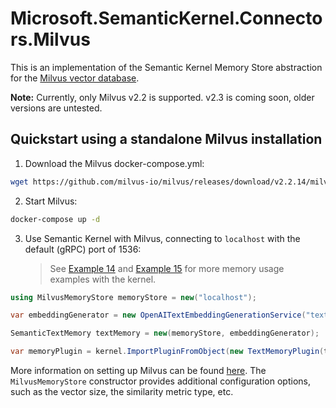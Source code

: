 # Microsoft.SemanticKernel.Connectors.Milvus

This is an implementation of the Semantic Kernel Memory Store abstraction for the [Milvus vector database](https://milvus.io).

**Note:** Currently, only Milvus v2.2 is supported. v2.3 is coming soon, older versions are untested.

## Quickstart using a standalone Milvus installation

1. Download the Milvus docker-compose.yml:

```bash
wget https://github.com/milvus-io/milvus/releases/download/v2.2.14/milvus-standalone-docker-compose.yml -O docker-compose.yml
```

2. Start Milvus:

```bash
docker-compose up -d
```

3. Use Semantic Kernel with Milvus, connecting to `localhost` with the default (gRPC) port of 1536:
   > See [Example 14](../../../samples/Concepts/Memory/SemanticTextMemory_Building.cs)
   and [Example 15](../../../samples/Concepts/Memory/TextMemoryPlugin_MultipleMemoryStore.cs) for more memory usage
   examples with the kernel.

```csharp
using MilvusMemoryStore memoryStore = new("localhost");

var embeddingGenerator = new OpenAITextEmbeddingGenerationService("text-embedding-ada-002", apiKey);

SemanticTextMemory textMemory = new(memoryStore, embeddingGenerator);

var memoryPlugin = kernel.ImportPluginFromObject(new TextMemoryPlugin(textMemory));
```

More information on setting up Milvus can be found [here](https://milvus.io/docs/v2.2.x/install_standalone-docker.md). The `MilvusMemoryStore` constructor provides additional configuration options, such as the vector size, the similarity metric type, etc.
